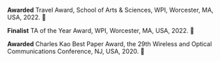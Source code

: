 **Awarded** Travel Award, School of Arts & Sciences, WPI, Worcester, MA, USA, 2022. :star2: 

**Finalist** TA of the Year Award, WPI, Worcester, MA, USA, 2022. :dizzy:

**Awarded** Charles Kao Best Paper Award, the 29th Wireless and Optical Communications Conference, NJ, USA, 2020. :star2:
